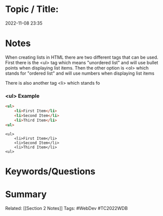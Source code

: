 # Topic / Title: 

2022-11-08
23:35


# Notes
When creating lists in HTML there are two different tags that can be used. First there is the \<ul> tag which means "unordered list" and will use bullet points when displaying list items. Then the other option is \<ol> which stands for "ordered list" and will use numbers when displaying list items

There is also another tag \<li> which stands fo
### \<ul> Example
```html
<ul>
	<li>First Item</li>
	<li>Second Item</li>
	<li>Third Item</li>
<ul>
```

```ad-success
<ul>
	<li>First Item</li>
	<li>Second Item</li>
	<li>Third Item</li>
<ul>
```
# Keywords/Questions

# Summary

Related: [[Section 2 Notes]]
Tags: #WebDev #TC2022WDB 